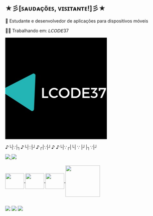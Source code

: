  ##      ★彡[ꜱᴀᴜᴅᴀçõᴇꜱ, ᴠɪꜱɪᴛᴀɴᴛᴇ!]彡★
 
 👾 Estudante e desenvolvedor de aplicações para dispositivos móveis
 
 👨‍💻 Trabalhando em: 𝘓𝘊𝘖𝘋𝘌37 
 
 
 ![alt text](https://raw.githubusercontent.com/P3dro-4rtur/P3dro-4rtur/main/260675502_353885576765376_6463469306463387722_n.jpg)
 

   ♪└|∵|┐♪└|∵|┘♪┌|∵|┘♪ ♪└|∵┌|└| ∵ |┘|┐∵|┘
   
<div align="left">
  <a href="https://github.com/P3dro-4rtur">
  <img height="180em" src="https://github-readme-stats.vercel.app/api?username=P3dro-4rtur&show_icons=true&theme=synthwave&include_all_commits=true&count_private=true"/>
   <img height="180em" src="https://github-readme-stats.vercel.app/api/top-langs/?username=P3dro-4rtur&layout=compact&langs_count=7&theme=synthwave"/>
  
</div>
<div style="display: inline_block"><br>
  <img align="center" height="50" width="60" src="https://cdn.jsdelivr.net/gh/devicons/devicon/icons/javascript/javascript-original.svg" />
  <img align="center" height="50" width="60" src="https://cdn.jsdelivr.net/gh/devicons/devicon/icons/react/react-original-wordmark.svg" />
  <img align="center" height="50" width="60" src="https://cdn.jsdelivr.net/gh/devicons/devicon/icons/typescript/typescript-original.svg" />
  <img align="center" height="100" width="110" src="https://cdn.jsdelivr.net/gh/devicons/devicon/icons/nodejs/nodejs-plain-wordmark.svg" />
          
 
</div>

        
  ##
<div> 
          <a href="https://discordapp.com/users/962428234417463346" target="_blank"><img src="https://img.shields.io/badge/Discord-7289DA?style=for-the-badge&logo=discord&logoColor=white" target="_blank"></a> 
          <a href = "pedro.awingert@gmail.com"><img src="https://img.shields.io/badge/-Gmail-%23333?style=for-the-badge&logo=gmail&logoColor=white" target="_blank"></a>
          <a href="https://www.linkedin.com/in/pedro-artur-wingert-a34719100/" target="_blank"><img src="https://img.shields.io/badge/-LinkedIn-%230077B5?style=for-the-badge&logo=linkedin&logoColor=white" target="_blank"></a>
        
 
</div>
